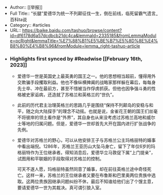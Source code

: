 - Author:: [[举报]]
- Full Title:: “长腿”爱德华为统一不列颠征伐一生，倒在前线，临死留霸气遗言_百科ta说
- Category:: #articles
- URL:: https://baike.baidu.com/tashuo/browse/content?id=df6178d6a57dcdbcb21dc4ca&lemmaId=2335185&fromLemmaModule=pcRight&lemmaTitle=%E7%88%B1%E5%BE%B7%E5%8D%8E%E4%B8%80%E4%B8%96&fromModule=lemma_right-tashuo-article
- ### Highlights first synced by #Readwise [[February 16th, 2023]]
    - 爱德华一世是英国史上最英勇的国王之一。他的思想相当超前，懂得用外交欺骗手段攫取利益。他也不像纵横捭阖的战略家那样躲在幕后，每每身先士卒、冲在最前方，甚至不惜被当作俘虏抓获。但他也因争强斗勇的性格被史家诟病，还造就了苏格兰和英格兰的“世仇”。
    - 此前的历代君主治理英格兰的思路几乎是围绕“保持不列颠岛的安稳与和平，随之向大陆探手”的理念不动摇。也就是说，金雀花王朝的国王们丝毫不将彼岸的领土看作是“外界”，其自身也从来没考虑过苏格兰高地和威尔士等地的归属问题。但是，爱德华一世却首先大开在国内进行扩张战争的先例。
    - 爱德华对苏格兰的野心，可以从他安排王子与苏格兰公主玛格丽特的婚事中看出端倪。1286年，苏格兰王亚历山大坠马身亡，留下了年仅6岁的玛格丽特作为王位继承者。得知消息后，爱德华立马敦促下属“上门提亲”，试图用和平联姻的手段取得对苏格兰的控制。
      
      可天不遂人愿，玛格丽特虽然同意了婚事，却在前往英格兰途中奇怪死亡。这样一来，苏格兰的王位继承者又要在布鲁斯和巴里奥两位贵族中选取。这两位贵族因继承问题纠纷不休，最后不知谁给他们出了个馊主意，要请爱德华一世为其裁决。真可谓引狼入室。
